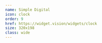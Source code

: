 ```yaml
---
name: Simple Digital
icon: clock
order: 9
href: https://widget.vision/widgets/clock
size: 320x198
class: wide
---
```



